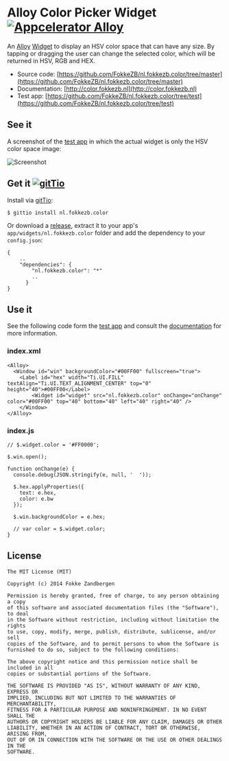# Alloy Color Picker Widget [![Appcelerator Alloy](http://www-static.appcelerator.com/badges/alloy-git-badge-sq.png)](http://appcelerator.com/alloy/)

An [Alloy](http://appcelerator.com/alloy) [Widget](http://docs.appcelerator.com/titanium/latest/#!/guide/Alloy_Widgets) to display an HSV color space that can have any size. By tapping or dragging the user can change the selected color, which will be returned in HSV, RGB and HEX.

* Source code: [https://github.com/FokkeZB/nl.fokkezb.color/tree/master](https://github.com/FokkeZB/nl.fokkezb.color/tree/master)
* Documentation: [http://color.fokkezb.nl](http://color.fokkezb.nl)
* Test app: [https://github.com/FokkeZB/nl.fokkezb.color/tree/test](https://github.com/FokkeZB/nl.fokkezb.color/tree/test)

## See it
A screenshot of the [test app](https://github.com/FokkeZB/nl.fokkezb.color/tree/test) in which the actual widget is only the HSV color space image:

![Screenshot](http://color.fokkezb.nl/screenshot.png)

## Get it [![gitTio](http://gitt.io/badge.png)](http://gitt.io/component/nl.fokkezb.color)

Install via [gitTio](http://gitt.io/component/nl.fokkezb.color):

	$ gittio install nl.fokkezb.color

Or download a [release](https://github.com/FokkeZB/nl.fokkezb.color/releases), extract it to your app's `app/widgets/nl.fokkezb.color` folder and add the dependency to your `config.json`:

	{
		..
		"dependencies": {
		    "nl.fokkezb.color": "*"
		    ..
		  }
	}	

## Use it

See the following code form the [test app](https://github.com/FokkeZB/nl.fokkezb.color/tree/test) and consult the [documentation](http://color.fokkezb.nl) for more information.

### index.xml

	<Alloy>
	  <Window id="win" backgroundColor="#00FF00" fullscreen="true">
	    <Label id="hex" width="Ti.UI.FILL" textAlign="Ti.UI.TEXT_ALIGNMENT_CENTER" top="0" height="40">#00FF00</Label>
			<Widget id="widget" src="nl.fokkezb.color" onChange="onChange" color="#00FF00" top="40" bottom="40" left="40" right="40" />
		</Window>
	</Alloy>
	
### index.js

	// $.widget.color = '#FF0000';

	$.win.open();
	
	function onChange(e) {
	  console.debug(JSON.stringify(e, null, '  '));
	
	  $.hex.applyProperties({
	    text: e.hex,
	    color: e.bw
	  });
	
	  $.win.backgroundColor = e.hex;
	  
	  // var color = $.widget.color;
	}
 
## License

	The MIT License (MIT)
	
	Copyright (c) 2014 Fokke Zandbergen
	
	Permission is hereby granted, free of charge, to any person obtaining a copy
	of this software and associated documentation files (the "Software"), to deal
	in the Software without restriction, including without limitation the rights
	to use, copy, modify, merge, publish, distribute, sublicense, and/or sell
	copies of the Software, and to permit persons to whom the Software is
	furnished to do so, subject to the following conditions:
	
	The above copyright notice and this permission notice shall be included in all
	copies or substantial portions of the Software.
	
	THE SOFTWARE IS PROVIDED "AS IS", WITHOUT WARRANTY OF ANY KIND, EXPRESS OR
	IMPLIED, INCLUDING BUT NOT LIMITED TO THE WARRANTIES OF MERCHANTABILITY,
	FITNESS FOR A PARTICULAR PURPOSE AND NONINFRINGEMENT. IN NO EVENT SHALL THE
	AUTHORS OR COPYRIGHT HOLDERS BE LIABLE FOR ANY CLAIM, DAMAGES OR OTHER
	LIABILITY, WHETHER IN AN ACTION OF CONTRACT, TORT OR OTHERWISE, ARISING FROM,
	OUT OF OR IN CONNECTION WITH THE SOFTWARE OR THE USE OR OTHER DEALINGS IN THE
	SOFTWARE.
